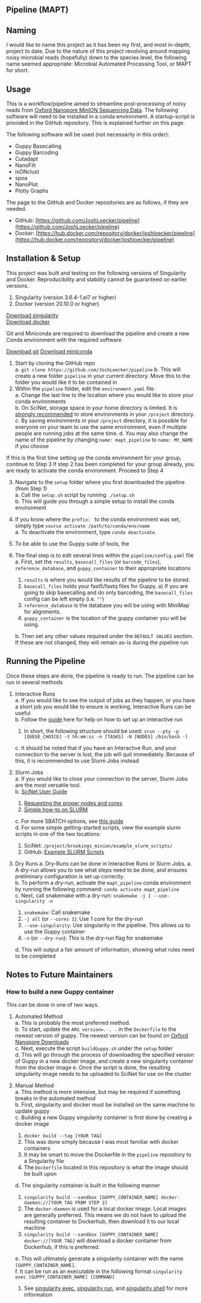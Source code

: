 Pipeline (MAPT)
---------------

Naming
------
I would like to name this project as it has been my first, and most in-depth, project to date. 
Due to the nature of this project revolving around mapping noisy microbial reads (hopefully) down to the species level, 
the following name seemed appropriate: Microbial Automated Processing Tool, or MAPT for short.


Usage
-----

This is a workflow/pipeline aimed to streamline post-processing of noisy reads from [Oxford Nanopore MinION Sequencing Data](https://www.nanoporetech.com). The following software will need to be installed in a conda environment. A startup-script is provided in the GitHub repository. This is explained further on this page.

The following software will be used (not necessarily in this order):
- Guppy Basecalling
- Guppy Barcoding
- Cutadapt
- NanoFilt
- isONclust
- spoa
- NanoPlot
- Plotly Graphs

The page to the GitHub and Docker repositories are as follows, if they are needed.
- GitHub: [https://github.com/JoshLoecker/pipeline](https://github.com/JoshLoecker/pipeline)
- Docker: [https://hub.docker.com/repository/docker/joshloecker/pipeline](https://hub.docker.com/repository/docker/joshloecker/pipeline)

Installation & Setup
--------------------

This project was built and testing on the following versions of Singularity and Docker. Reproducibility and stability cannot be guaranteed on earlier versions.
1. Singularity (version 3.6.4-1.el7 or higher)
2. Docker (version 20.10.0 or higher)

[Download singularity](https://singularity.lbl.gov/)  
[Download docker](https://www.docker.com/products/docker-desktop)

Git and Miniconda are required to download the pipeline and create a new Conda environment with the required software

[Download git](https://git-scm.com/downloads)
[Download miniconda](https://docs.conda.io/en/latest/miniconda.html)

1. Start by cloning the GitHub repo  
    a. `git clone https://github.com/JoshLoecker/pipeline`
    b. This will create a new folder `pipeline` in your current directory. Move this to the folder you would like it to be contained in
2. Within the `pipeline` folder, edit the `environment.yaml` file.  
    a. Change the last line to the location where you would like to store your conda environments  
    b. On SciNet, storage space in your home directory is limited. It is [strongly recommended](https://scinet.usda.gov/guide/ceres/#quotas-on-home-and-project-directories) to store environments in your `/project` directory.  
    c. By saving environments in your `/project` directory, it is possible for everyone on your team to use the same environment, even if multiple people are running jobs at the same time.
    d. You may also change the name of the pipeline by changing `name: mapt_pipeline` to `name: MY_NAME` if you choose
   
If this is the first time setting up the conda environment for your group, continue to Step 3
If step 2 has been completed for your group already, you are ready to activate the conda environment. Proceed to Step 4

3. Navigate to the `setup` folder where you first downloaded the pipeline (from Step 1)  
    a. Call the `setup.sh` script by running `./setup.sh`  
    b. This will guide you through a simple setup to install the conda environment  
4. If you know where the `prefix: ` to the conda environment was set, simply type `source activate /path/to/conda/env/name`  
    a. To deactivate the environment, type `conda deactivate`.  
5. To be able to use the Guppy suite of tools, the 
5. The final step is to edit several lines within the `pipeline/config.yaml` file  
    a. First, set the `results`, `basecall_files` (or `barcode_files`), `reference_database`, and `guppy_container` to their appropriate locations  
	1) `results` is where you would like results of the pipeline to be stored.  
	2) `basecall_files` holds your fast5/fastq files for Guppy.
	   a) If you are going to skip basecalling and do only barcoding, the `basecall_files` config can be left empty (i.e. `""`)
	3) `reference_database` is the database you will be using with MiniMap for alignments.  
	4) `guppy_container` is the location of the guppy container you will be using.  
	
	b. Then set any other values required under the `DEFAULT VALUES` section. If these are not changed, they will remain as-is during the pipeline run  

Running the Pipeline
--------------------
Once these steps are done, the pipeline is ready to run. The pipeline can be run in several methods

1. Interactive Runs  
    a. If you would like to see the output of jobs as they happen, or you have a short job you would like to ensure is working, Interactive Runs can be useful  
    b. Follow the [guide](https://scinet.usda.gov/guide/ceres/#interactive-mode) here for help on how to set up an interactive run  
    1) In short, the following structure should be used: `srun --pty -p [QUEUE_CHOICE] -t hh:mm:ss -n [TASKS] -N [NODES] /bin/bash -l`  
   
	c. It should be noted that if you have an Interactive Run, and your connection to the server is lost, the job will quit immediately. Because of this, it is recommended to use Slurm Jobs instead  
2. Slurm Jobs  
	a. If you would like to close your connection to the server, Slurm Jobs are the most versatile tool.  
    b. [SciNet User Guide](https://scinet.usda.gov/guide/ceres/)  
    1) [Requesting the proper nodes and cores](https://scinet.usda.gov/guide/ceres/#requesting-the-proper-number-of-nodes-and-cores)  
    2) [Simple how-to on SLURM](https://scinet.usda.gov/guide/ceres/#batch-mode)  
	
	c. For more SBATCH options, see [this guide](https://osirim.irit.fr/site/en/articles/sbatch-options)    
	d. For some simple getting-started scripts, view the example slurm scripts in one of the two locations:
    1) SciNet: `/project/brookings_minion/example_slurm_scripts/`
	2) GitHub: [Example SLURM Scripts](https://github.com/JoshLoecker/pipeline/tree/master/Example%20SLURM%20Scripts)

3. Dry Runs
    a. Dry-Runs can be done in Interactive Runs or Slurm Jobs.
	a. A dry-run allows you to see what steps need to be done, and ensures preliminary configuration is set up correctly.  
    b. To perform a dry-run, activate the `mapt_pipeline` conda environment by running the following command: `conda activate mapt_pipeline`  
    c. Next, call snakemake with a dry-run: `snakemake -j 1 --use-singularity -n`  
    1) `snakemake`: Call snakemake  
	2) `-j all` (or `--cores 1`): Use 1 core for the dry-run  
	3) `--use-singularity`: Use singularity in the pipeline. This allows us to use the Guppy container  
	4) `-n` (or `--dry-run`): This is the dry-run flag for snakemake  
	
	d. This will output a fair amount of information, showing what rules need to be completed  

Notes to Future Maintainers
---------------------------
### How to build a new Guppy container
This can be done in one of two ways.
1. Automated Method  
    a. This is probably the most preferred method.  
    b. To start, update the `ARG version=. . .` in the `Dockerfile` to the newest version of guppy. The newest version can be found on [Oxford Nanopore Downloads](https://community.nanoporetech.com/downloads)  
    c. Next, execute the script `buildGuppy.sh` under the `setup` folder  
    d. This will go through the process of downloading the specified version of Guppy in a new docker image, and create a new singularity container from the docker image
    e. Once the script is done, the resulting singularity image needs to be uploaded to SciNet for use on the cluster
2. Manual Method  
	a. This method is more intensive, but may be required if something breaks in the automated method  
    b. First, singularity and docker must be installed on the same machine to update guppy  
    c. Building a new Guppy singularity container is first done by creating a docker image  
    1) `docker build --tag [YOUR TAG]`  
    2) This was done simply because I was most familiar with docker containers    
    3) It may be smart to move the Dockerfile in the `pipeline` repository to a Singularity file  
    4) The `Dockerfile` located in this repository is what the image should be built upon  
	
	d. The singularity container is built in the following manner  
	1) `singularity build --sandbox [GUPPY_CONTAINER_NAME] docker-daemon://[YOUR TAG FROM STEP 2]`  
	2) The `docker-daemon` is used for a local docker image. Local images are generally preferred. This means we do not have to upload the resulting container to Dockerhub, then download it to our local machine  
	3) `singularity build --sandbox [GUPPY_CONTAINER_NAME] docker://[YOUR TAG]` will download a docker container from Dockerhub, if this is preferred.  
	
	e. This will ultimately generate a singularity container with the name `[GUPPY_CONTAINER_NAME]`.  
	f. It can be run as an executable in the following format `singularity exec [GUPPY_CONTAINER_NAME] [COMMAND]`
    1) See [singularity exec](https://singularity.lbl.gov/docs-exec), [singularity run](https://singularity.lbl.gov/docs-run), and [singularity shell](https://singularity.lbl.gov/docs-shell) for more information
